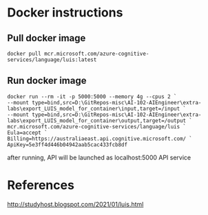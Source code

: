 # Docker instructions

## Pull docker image

```
docker pull mcr.microsoft.com/azure-cognitive-services/language/luis:latest
```

## Run docker image
```
docker run --rm -it -p 5000:5000 --memory 4g --cpus 2 `
--mount type=bind,src=D:\GitRepos-misc\AI-102-AIEngineer\extra-labs\export_LUIS_model_for_container\input,target=/input `
--mount type=bind,src=D:\GitRepos-misc\AI-102-AIEngineer\extra-labs\export_LUIS_model_for_container\output,target=/output `
mcr.microsoft.com/azure-cognitive-services/language/luis `
Eula=accept `
Billing=https://australiaeast.api.cognitive.microsoft.com/ `
ApiKey=5e3ff4d446b04942aab5cac433fcb8df
```

after running, API will be launched as localhost:5000 API service

# References

http://studyhost.blogspot.com/2021/01/luis.html